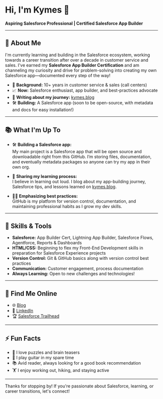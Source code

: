# Hi, I'm Kymes 👋

**Aspiring Salesforce Professional | Certified Salesforce App Builder**

---

## 🚀 About Me

I'm currently learning and building in the Salesforce ecosystem, working towards a career transition after over a decade in customer service and sales. I've earned my **Salesforce App Builder Certification** and am channeling my curiosity and drive for problem-solving into creating my own Salesforce app—documented every step of the way!

- 💼 **Background:** 10+ years in customer service & sales (call centers)
- 📈 **Now:** Salesforce enthusiast, app builder, and best-practices advocate
- 📝 **Writing about my journey:** [kymes.blog](https://kymes.blog)
- 🛠️ **Building:** A Salesforce app (soon to be open-source, with metadata and docs for easy installation!)

---

## 📚 What I'm Up To

- 🛠 **Building a Salesforce app:**  
  My main project is a Salesforce app that will be open source and downloadable right from this GitHub. I’m storing files, documentation, and eventually metadata packages so anyone can try my app in their own org.

- 📝 **Sharing my learning process:**  
  I believe in learning out loud. I blog about my app-building journey, Salesforce tips, and lessons learned on [kymes.blog](https://kymes.blog).

- 👩‍💻 **Emphasizing best practices:**  
  GitHub is my platform for version control, documentation, and maintaining professional habits as I grow my dev skills.

---

## 🌱 Skills & Tools

- **Salesforce:** App Builder Cert, Lightning App Builder, Salesforce Flows, Agentforce, Reports & Dashboards
- **HTML/CSS:** Beginning to flex my Front-End Development skills in preparation for Salesforce Experience projects
- **Version Control:** Git & GitHub basics along with version control best practices
- **Communication:** Customer engagement, process documentation
- **Always Learning:** Open to new challenges and technologies!

---

## 🔗 Find Me Online

- 🌐 [Blog](https://kymes.blog)
- 💼 [LinkedIn](https://www.linkedin.com/in/kymes-bennett)
- 🏆 [Salesforce Trailhead](https://www.salesforce.com/trailblazer/kbennett3)

---

## ⚡ Fun Facts

- 🧩 I love puzzles and brain teasers
- 🎸 I play guitar in my spare time
- 📚 Avid reader, always looking for a good book recommendation
- 🏋️ I enjoy working out, hiking, and staying active

---

Thanks for stopping by! If you're passionate about Salesforce, learning, or career transitions, let's connect!
